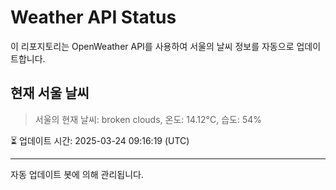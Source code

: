 
# Weather API Status

이 리포지토리는 OpenWeather API를 사용하여 서울의 날씨 정보를 자동으로 업데이트합니다.

## 현재 서울 날씨
> 서울의 현재 날씨: broken clouds, 온도: 14.12°C, 습도: 54%

⏳ 업데이트 시간: 2025-03-24 09:16:19 (UTC)

---
자동 업데이트 봇에 의해 관리됩니다.
